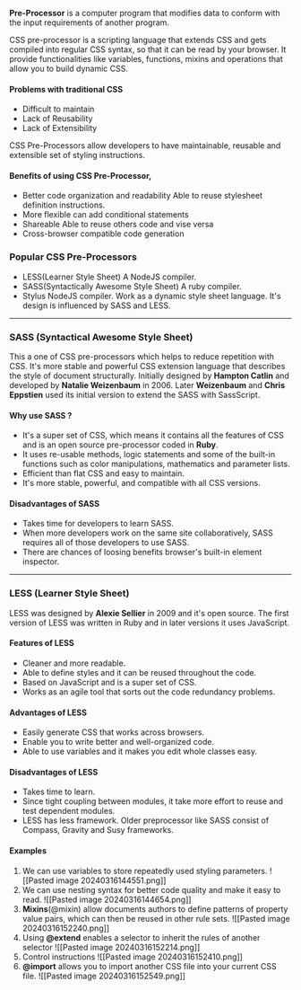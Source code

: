 **Pre-Processor** is a computer program that modifies data to conform with the input requirements of another program. 

CSS pre-processor is a scripting language that extends CSS and gets compiled into regular CSS syntax, so that it can be read by your browser. It provide functionalities like variables, functions, mixins and operations that allow you to build dynamic CSS.
#### Problems with traditional CSS
- Difficult to maintain
- Lack of Reusability
- Lack of Extensibility

CSS Pre-Processors allow developers to have maintainable, reusable and extensible set of styling instructions.
#### Benefits of using CSS Pre-Processor,
- Better code organization and readability
	Able to reuse stylesheet definition instructions.
- More flexible
	can add conditional statements
- Shareable 
	Able to reuse others code and vise versa
- Cross-browser compatible code generation

### Popular CSS Pre-Processors
- LESS(Learner Style Sheet)
	A NodeJS compiler.
- SASS(Syntactically Awesome Style Sheet)
	A ruby compiler.
- Stylus
	NodeJS compiler.
	Work as a dynamic style sheet language.
	It's design is influenced by SASS and LESS.

****
### SASS (Syntactical Awesome Style Sheet)
This a one of CSS pre-processors which helps to reduce repetition with CSS. It's more stable and powerful CSS extension language that describes the style of document structurally. 
Initially designed by **Hampton Catlin** and developed by **Natalie Weizenbaum** in 2006.
Later **Weizenbaum** and **Chris Eppstien** used its initial version to extend the SASS with SassScript.

#### Why use SASS ?
- It's a super set of CSS, which means it contains all the features of CSS and is an open source pre-processor coded in **Ruby**.
- It uses re-usable methods, logic statements and some of the built-in functions such as color manipulations, mathematics and parameter lists. 
- Efficient than flat CSS and easy to maintain.
- It's more stable, powerful, and compatible with all CSS versions.

#### Disadvantages of SASS
- Takes time for developers to learn SASS.
- When more developers work on the same site collaboratively, SASS requires all of those developers to use SASS.
- There are chances of loosing benefits browser's built-in element inspector.

****
### LESS (Learner Style Sheet)
LESS was designed by **Alexie Sellier** in 2009 and it's open source.
The first version of LESS was written in Ruby and in later versions it uses JavaScript.
#### Features of LESS
- Cleaner and more readable.
- Able to define styles and it can be reused throughout the code. 
- Based on JavaScript and is a super set of CSS.
- Works as an agile tool that sorts out the code redundancy problems. 

#### Advantages of LESS
- Easily generate CSS that works across browsers.
- Enable you to write better and well-organized code.
- Able to use variables and it makes you edit whole classes easy. 
#### Disadvantages of LESS
- Takes time to learn.
- Since tight coupling between modules, it take more effort to reuse and test dependent modules.
- LESS has less framework. Older preprocessor like SASS consist of Compass, Gravity and Susy frameworks.
#### Examples
1. We can use variables to store repeatedly used styling parameters.
	![[Pasted image 20240316144551.png]]
2. We can use nesting syntax for better code quality and make it easy to read.
	![[Pasted image 20240316144654.png]]
3. **Mixins**(@mixin) allow documents authors to define patterns of property value pairs, which can then be reused in other rule sets. 
	![[Pasted image 20240316152240.png]]
4. Using **@extend** enables a selector to inherit the rules of another selector
	![[Pasted image 20240316152214.png]]
5. Control instructions
	![[Pasted image 20240316152410.png]]
6. **@import** allows you to import another CSS file into your current CSS file.
	![[Pasted image 20240316152549.png]]
